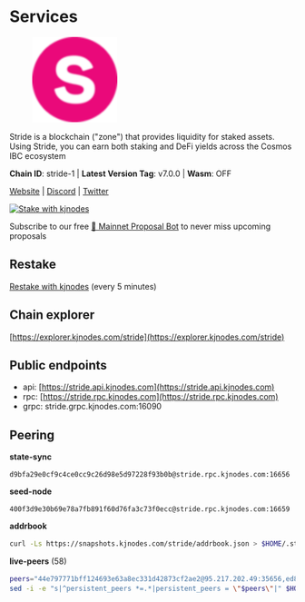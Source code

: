 # Services

<figure><img src="https://raw.githubusercontent.com/kj89/cosmos-images/main/logos/stride.png" width="150" alt=""><figcaption></figcaption></figure>

Stride is a blockchain ("zone") that provides liquidity for staked assets.  Using Stride, you can earn both staking and DeFi yields across the Cosmos IBC ecosystem

**Chain ID**: stride-1 | **Latest Version Tag**: v7.0.0 | **Wasm**: OFF

[Website](https://stride.zone) | [Discord](https://discord.gg/mzQZ8dAE7u) | [Twitter](https://twitter.com/stride_zone)

[![Stake with kjnodes](https://i.ibb.co/cr44Q8j/button-stake-with-kjnodes.png)](https://restake.app/stride/stridevaloper1j8gkhtllnp252l6g6zwzea30e7pvzqttr9768n)

Subscribe to our free [🤖 Mainnet Proposal Bot](https://t.me/kjnodes_proposal_bot) to never miss upcoming proposals

## Restake

[Restake with kjnodes](https://restake.app/stride/stridevaloper1j8gkhtllnp252l6g6zwzea30e7pvzqttr9768n) (every 5 minutes)
## Chain explorer
[https://explorer.kjnodes.com/stride](https://explorer.kjnodes.com/stride)

## Public endpoints

* api: [https://stride.api.kjnodes.com](https://stride.api.kjnodes.com)
* rpc: [https://stride.rpc.kjnodes.com](https://stride.rpc.kjnodes.com)
* grpc: stride.grpc.kjnodes.com:16090

## Peering

**state-sync**

```text
d9bfa29e0cf9c4ce0cc9c26d98e5d97228f93b0b@stride.rpc.kjnodes.com:16656
```

**seed-node**

```text
400f3d9e30b69e78a7fb891f60d76fa3c73f0ecc@stride.rpc.kjnodes.com:16659
```

**addrbook**
```bash
curl -Ls https://snapshots.kjnodes.com/stride/addrbook.json > $HOME/.stride/config/addrbook.json
```

**live-peers** (58)
```bash
peers="44e797771bff124693e63a8ec331d42873cf2ae2@95.217.202.49:35656,ed857708c330334e1e62751470d6ecddf0397459@65.109.69.59:12256,6fca686eca83017f3bb3055c3b58a2f8d476de8f@204.93.241.110:27652,c938bcc723f004798750c3c533e8a6735f6d8363@38.146.3.122:12256,d9bfa29e0cf9c4ce0cc9c26d98e5d97228f93b0b@65.109.88.38:16656,cfd27429d382ecf366ddad02c88f15a8753092c8@66.172.36.135:28656,e1b058e5cfa2b836ddaa496b10911da62dcf182e@138.201.8.248:26656,ea6a7b2f366bc343f0670f1673fd86001dd08eb0@65.108.122.246:26636,5093547fdf0430143ac66b4ee55d80e6542a6c10@217.174.247.163:26656,e726816f42831689eab9378d5d577f1d06d25716@176.9.188.21:26656,2254e6968e5c7ebc98ef5b79b388502fa44e10e1@5.161.134.44:26656,8d7d0f32d53467c4d5e8871faf4ec58ea970fed2@157.90.179.182:26456,ff8f29adcb3bd468136d49645dca3f1935750c58@174.83.6.129:26656,d95477fd745d8a5e4b3d9052149d28a5dc447a88@35.206.158.54:26656,1483ddbd1ba369c01d5496877314ed1b09bd9cc3@65.21.189.221:12256,cd680cc992983e5c8244b5529034a2e362e7a6d3@93.159.134.157:26656,233e06cfa51d53e186afe032e848f5c9f5cd4a01@83.171.248.3:26656,005a2f2a92d5bbf5f9376a8d2bd8b1f7ec0e4bf2@35.224.198.112:26656,463b1dc6903455575079572fb23407be586f2a4b@185.16.39.37:26656,748d1362c37b6267393b9fbf5fbe1191e75e2539@65.109.52.178:26656,f8e2f80a8c58e6f53cc4940f5f1eac55c9067480@35.213.184.121:26656,fb24bc1de8c563e822897fba89bf150c602f3123@198.244.178.213:26656,5383a21cf2d5e513aea2c3e430133f31aa2e5d00@138.201.32.103:26656,6831d67983cf5ebcb44da01737ccd6ccbd15c08e@193.70.47.90:12256,04b797b5a56fb939a97a3c7d9c3230d09b85e8d7@93.189.30.118:26656,6856de6f0c70a850db2b58deb43d568fced4a524@165.227.208.6:26656,d36ac7580cc8907a00b0add8c3b047caea6df4ed@107.155.67.202:26636,05eec003db41d7ff47a317ef59f83e31bdca23c3@78.107.234.44:26656,8ade90b45b991088c92e8583e8bc93589d6cd81e@84.244.95.247:26656,0198f6d3ebe7bed4d176558a2ce8d341531f3e7b@74.80.183.130:26653,a7d96dc929824613315dcc1c90fee119f28cc51f@164.152.160.155:26656,9854daeb5414cc415baaedc4cef000faf5e24f85@45.143.196.110:12256,a3f95b0b15c31a68a7535f6068c4e14b95e90dcf@65.109.92.240:21016,c4688bb34164eacacaa374bc7440b87986dd87ac@162.251.235.252:26656,87a7a8cc67967d0ede5d68a1477c44a40a8705f7@108.165.178.242:26653,9ee75491e354965d8bfd8434aa093f8613bc1dce@65.108.238.103:12256,82588f011491c6100d922d133f52fc23460b9231@135.181.67.235:26656,d77e7918b9f9e21ee60a8e03075ca3e5f7353912@162.55.4.253:26656,97e4468ac589eac505a800411c635b14511a61bb@144.76.239.27:26656,6cceba286b498d4a1931f85e35ea0fa433373057@78.47.208.99:26656,ade7d4d0009c7725ee991b8c40a7f646f76bf1e3@149.102.140.108:26656,df3f533e6b9776c11f08da804edcb810cbdd2080@65.108.234.23:12256,0393c19b176d1cf8bc560c5a8fa990301deb1a7e@95.217.126.187:26656,65dc9cc6ad24c60de3ac5aaf2d25a0bf9cb1617f@164.90.152.11:31690,7ec6917a0519decec00a9a29f599c4d90ebf3b86@65.21.136.170:51656,8fff37214fb0ef622f1c09dccb22d6321e004c3e@109.123.242.163:50056,a206a5ff59132c3f771735dec337432e6cfb2f7c@15.235.53.45:2062,8e4e1f1e087c76c71c64e477e95495833da82aa2@135.181.173.139:26656,4e1c2471efb89239fb04a4b75f9f87177fd91d00@95.217.151.243:26656,3505b1ece40f94cab8f80cfe31f5106c028ccd05@185.193.17.40:12256,18704d8ffb35d412adb3fb8eea62c894cf175e75@86.48.26.130:26656,950da031d9536b9fbd0e9f0c70d65740d11d0111@192.118.76.199:26626,471518432477e31ea348af246c0b54095d41352c@78.47.210.211:26656,e821acdaf0c7a3c60ea3cd4eb4a98a62dad06f58@43.201.12.41:26656,ebc272824924ea1a27ea3183dd0b9ba713494f83@185.16.39.158:26886,a7b4cf6f65138ba61518c2c45402da32dc8e28b7@88.99.164.158:21016,a757fc9ea95a7f643d392ec9fdaa31cbf06e76d9@195.3.221.21:12256,95d0377592a657d4c0816d9845e11d659db75d5b@51.81.208.70:12256"
sed -i -e "s|^persistent_peers *=.*|persistent_peers = \"$peers\"|" $HOME/.stride/config/config.toml
```
